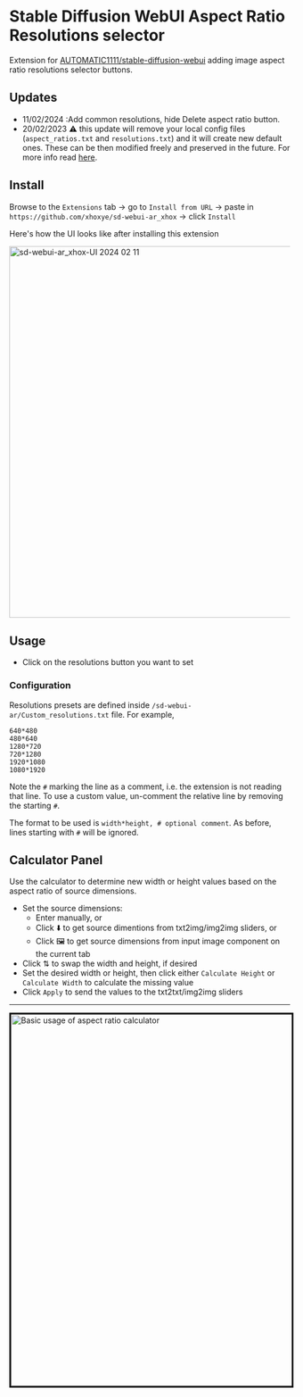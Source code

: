 # Stable Diffusion WebUI Aspect Ratio Resolutions selector

Extension for [AUTOMATIC1111/stable-diffusion-webui](https://github.com/AUTOMATIC1111/stable-diffusion-webui.git) adding image aspect ratio resolutions selector buttons.

## Updates

- 11/02/2024 :Add common resolutions, hide Delete aspect ratio button.
- 20/02/2023 :warning: this update will remove your local config files (`aspect_ratios.txt` and `resolutions.txt`) and it will create new default ones. These can be then modified freely and preserved in the future. For more info read [here](https://github.com/alemelis/sd-webui-ar/issues/9).

## Install

Browse to the `Extensions` tab -> go to `Install from URL` -> paste in `https://github.com/xhoxye/sd-webui-ar_xhox` -> click `Install`


Here's how the UI looks like after installing this extension

<img width="666" alt="sd-webui-ar_xhox-UI 2024 02 11" src="https://github.com/xhoxye/sd-webui-ar_xhox/raw/main/sd-webui-ar_xhox-UI.png">

## Usage

- Click on the resolutions button you want to set

### Configuration

Resolutions presets are defined inside `/sd-webui-ar/Custom_resolutions.txt` file. For example,

```
640*480
480*640
1280*720
720*1280
1920*1080
1080*1920
```

Note the `#` marking the line as a comment, i.e. the extension is not reading that line. To use a custom value, un-comment the relative line by removing the starting `#`. 

The format to be used is `width*height, # optional comment`. As before, lines starting with `#` will be ignored.

## Calculator Panel
Use the calculator to determine new width or height values based on the aspect ratio of source dimensions.
- Set the source dimensions:
  - Enter manually, or
  - Click ⬇️ to get source dimentions from txt2img/img2img sliders, or
  - Click 🖼️ to get source dimensions from input image component on the current tab
- Click ⇅ to swap the width and height, if desired
- Set the desired width or height, then click either `Calculate Height` or `Calculate Width` to calculate the missing value
- Click `Apply` to send the values to the txt2txt/img2img sliders
--- 
<img width="666" style="border: solid 3px black;" alt="Basic usage of aspect ratio calculator" src="https://user-images.githubusercontent.com/121050401/229391634-4ec06027-e603-4672-bad9-ec77647b0941.gif">

